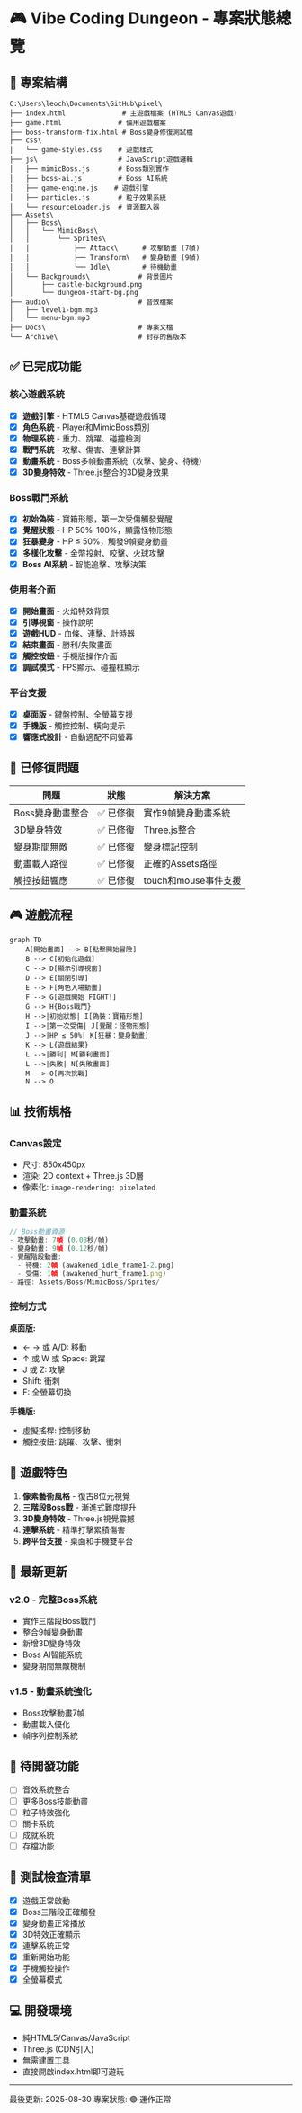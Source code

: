 # 🎮 Vibe Coding Dungeon - 專案狀態總覽

## 📁 專案結構

```
C:\Users\leoch\Documents\GitHub\pixel\
├── index.html              # 主遊戲檔案 (HTML5 Canvas遊戲)
├── game.html              # 備用遊戲檔案
├── boss-transform-fix.html # Boss變身修復測試檔
├── css\
│   └── game-styles.css    # 遊戲樣式
├── js\                    # JavaScript遊戲邏輯
│   ├── mimicBoss.js       # Boss類別實作
│   ├── boss-ai.js         # Boss AI系統
│   ├── game-engine.js    # 遊戲引擎
│   ├── particles.js       # 粒子效果系統
│   └── resourceLoader.js  # 資源載入器
├── Assets\
│   ├── Boss\
│   │   └── MimicBoss\
│   │       └── Sprites\
│   │           ├── Attack\      # 攻擊動畫 (7幀)
│   │           ├── Transform\   # 變身動畫 (9幀)
│   │           └── Idle\        # 待機動畫
│   └── Backgrounds\            # 背景圖片
│       ├── castle-background.png
│       └── dungeon-start-bg.png
├── audio\                      # 音效檔案
│   ├── level1-bgm.mp3
│   └── menu-bgm.mp3
├── Docs\                       # 專案文檔
└── Archive\                    # 封存的舊版本
```

## ✅ 已完成功能

### 核心遊戲系統
- [x] **遊戲引擎** - HTML5 Canvas基礎遊戲循環
- [x] **角色系統** - Player和MimicBoss類別
- [x] **物理系統** - 重力、跳躍、碰撞檢測
- [x] **戰鬥系統** - 攻擊、傷害、連擊計算
- [x] **動畫系統** - Boss多幀動畫系統（攻擊、變身、待機）
- [x] **3D變身特效** - Three.js整合的3D變身效果

### Boss戰鬥系統
- [x] **初始偽裝** - 寶箱形態，第一次受傷觸發覺醒
- [x] **覺醒狀態** - HP 50%-100%，顯露怪物形態
- [x] **狂暴變身** - HP ≤ 50%，觸發9幀變身動畫
- [x] **多樣化攻擊** - 金幣投射、咬擊、火球攻擊
- [x] **Boss AI系統** - 智能追擊、攻擊決策

### 使用者介面
- [x] **開始畫面** - 火焰特效背景
- [x] **引導視窗** - 操作說明
- [x] **遊戲HUD** - 血條、連擊、計時器
- [x] **結束畫面** - 勝利/失敗畫面
- [x] **觸控按鈕** - 手機版操作介面
- [x] **調試模式** - FPS顯示、碰撞框顯示

### 平台支援
- [x] **桌面版** - 鍵盤控制、全螢幕支援
- [x] **手機版** - 觸控控制、橫向提示
- [x] **響應式設計** - 自動適配不同螢幕

## 🔧 已修復問題

| 問題 | 狀態 | 解決方案 |
|------|------|----------|
| Boss變身動畫整合 | ✅ 已修復 | 實作9幀變身動畫系統 |
| 3D變身特效 | ✅ 已修復 | Three.js整合 |
| 變身期間無敵 | ✅ 已修復 | 變身標記控制 |
| 動畫載入路徑 | ✅ 已修復 | 正確的Assets路徑 |
| 觸控按鈕響應 | ✅ 已修復 | touch和mouse事件支援 |

## 🎮 遊戲流程

```mermaid
graph TD
    A[開始畫面] --> B[點擊開始冒險]
    B --> C[初始化遊戲]
    C --> D[顯示引導視窗]
    D --> E[關閉引導]
    E --> F[角色入場動畫]
    F --> G[遊戲開始 FIGHT!]
    G --> H{Boss戰鬥}
    H -->|初始狀態| I[偽裝：寶箱形態]
    I -->|第一次受傷| J[覺醒：怪物形態]
    J -->|HP ≤ 50%| K[狂暴：變身動畫]
    K --> L{遊戲結果}
    L -->|勝利| M[勝利畫面]
    L -->|失敗| N[失敗畫面]
    M --> O[再次挑戰]
    N --> O
```

## 📊 技術規格

### Canvas設定
- 尺寸: 850x450px
- 渲染: 2D context + Three.js 3D層
- 像素化: `image-rendering: pixelated`

### 動畫系統
```javascript
// Boss動畫資源
- 攻擊動畫: 7幀 (0.08秒/幀)
- 變身動畫: 9幀 (0.12秒/幀)
- 覺醒階段動畫:
  - 待機: 2幀 (awakened_idle_frame1-2.png)
  - 受傷: 1幀 (awakened_hurt_frame1.png)
- 路徑: Assets/Boss/MimicBoss/Sprites/
```

### 控制方式
**桌面版:**
- ← → 或 A/D: 移動
- ↑ 或 W 或 Space: 跳躍  
- J 或 Z: 攻擊
- Shift: 衝刺
- F: 全螢幕切換

**手機版:**
- 虛擬搖桿: 控制移動
- 觸控按鈕: 跳躍、攻擊、衝刺

## 🎯 遊戲特色

1. **像素藝術風格** - 復古8位元視覺
2. **三階段Boss戰** - 漸進式難度提升
3. **3D變身特效** - Three.js視覺震撼
4. **連擊系統** - 精準打擊累積傷害
5. **跨平台支援** - 桌面和手機雙平台

## 📝 最新更新

### v2.0 - 完整Boss系統
- 實作三階段Boss戰鬥
- 整合9幀變身動畫
- 新增3D變身特效
- Boss AI智能系統
- 變身期間無敵機制

### v1.5 - 動畫系統強化
- Boss攻擊動畫7幀
- 動畫載入優化
- 幀序列控制系統

## 🚀 待開發功能

- [ ] 音效系統整合
- [ ] 更多Boss技能動畫
- [ ] 粒子特效強化
- [ ] 關卡系統
- [ ] 成就系統
- [ ] 存檔功能

## 📱 測試檢查清單

- [x] 遊戲正常啟動
- [x] Boss三階段正確觸發
- [x] 變身動畫正常播放
- [x] 3D特效正確顯示
- [x] 連擊系統正常
- [x] 重新開始功能
- [x] 手機觸控操作
- [x] 全螢幕模式

## 💻 開發環境

- 純HTML5/Canvas/JavaScript
- Three.js (CDN引入)
- 無需建置工具
- 直接開啟index.html即可遊玩

---

最後更新: 2025-08-30
專案狀態: 🟢 運作正常